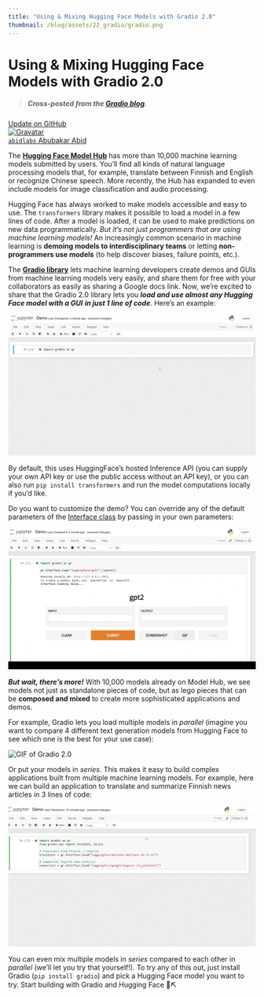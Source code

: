 ```yaml
---
title: "Using & Mixing Hugging Face Models with Gradio 2.0"
thumbnail: /blog/assets/22_gradio/gradio.png
---
```


# Using & Mixing Hugging Face Models with Gradio 2.0

> ##### Cross-posted from the&nbsp;[Gradio blog](https://gradio.app/blog/using-huggingface-models).

<div class="blog-metadata">
    <a target="_blank" class="btn no-underline text-sm mb-5 font-sans" href="https://github.com/huggingface/blog/blob/master/gradio.md">
        Update on GitHub
    </a>
</div>

<div class="author-card">
    <a href="/abidlabs">
        <img class="avatar avatar-user" src="https://aeiljuispo.cloudimg.io/v7/https://s3.amazonaws.com/moonup/production/uploads/1621947938344-noauth.png?w=200&h=200&f=face" title="Gravatar">
        <div class="bfc">
            <code>abidlabs</code>
            <span class="fullname">Abubakar Abid</span>
        </div>
    </a>
</div>


The **[Hugging Face Model Hub](https://huggingface.co/models)** has more than 10,000 machine learning models submitted by users. You’ll find all kinds of natural language processing models that, for example, translate between Finnish and English or recognize Chinese speech. More recently, the Hub has expanded to even include models for image classification and audio processing. 

Hugging Face has always worked to make models accessible and easy to use. The `transformers` library makes it possible to load a model in a few lines of code. After a model is loaded, it can be used to make predictions on new data programmatically.  _But it’s not just programmers that are using machine learning models!_ An increasingly common scenario in machine learning is **demoing models to interdisciplinary teams** or letting **non-programmers use models** (to help discover biases, failure points, etc.). 

The **[Gradio library](https://gradio.app/)** lets machine learning developers create demos and GUIs from machine learning models very easily, and share them for free with your collaborators as easily as sharing a Google docs link. Now, we’re excited to share that the Gradio 2.0 library lets you **_load and use almost any Hugging Face model_ _with a GUI_** **_in just 1 line of code_**. Here’s an example:

![GIF of Gradio 2.0](./assets/22_gradio/recording-20.gif)

By default, this uses HuggingFace’s hosted Inference API (you can supply your own API key or use the public access without an API key), or you can also run `pip install transformers` and run the model computations locally if you’d like.

Do you want to customize the demo? You can override any of the default parameters of the [Interface class](https://gradio.app/docs) by passing in your own parameters:


![GIF of Gradio 2.0](./assets/22_gradio/recording-21.gif)




**_But wait, there’s more!_** With 10,000 models already on Model Hub, we see models not just as standalone pieces of code, but as lego pieces that can be **composed and mixed** to create more sophisticated applications and demos. 

For example, Gradio lets you load multiple models in _parallel_ (imagine you want to compare 4 different text generation models from Hugging Face to see which one is the best for your use case):

![GIF of Gradio 2.0](./assets/22_gradio/recording-22.gif)

Or put your models in _series_. This makes it easy to build complex applications built from multiple machine learning models. For example, here we can build an application to translate and summarize Finnish news articles in 3 lines of code:

![GIF of Gradio 2.0](./assets/22_gradio/recording-24.gif)

You can even mix multiple models in _series_ compared to each other in _parallel_ (we’ll let you try that yourself!). To try any of this out, just install Gradio (`pip install gradio`) and pick a Hugging Face model you want to try. Start building with Gradio and Hugging Face 🧱⛏️
